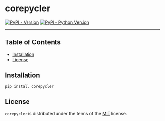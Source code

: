 # corepycler

[![PyPI - Version](https://img.shields.io/pypi/v/corepycler.svg)](https://pypi.org/project/corepycler)
[![PyPI - Python Version](https://img.shields.io/pypi/pyversions/corepycler.svg)](https://pypi.org/project/corepycler)

-----

## Table of Contents

- [Installation](#installation)
- [License](#license)

## Installation

```console
pip install corepycler
```

## License

`corepycler` is distributed under the terms of the [MIT](https://spdx.org/licenses/MIT.html) license.
